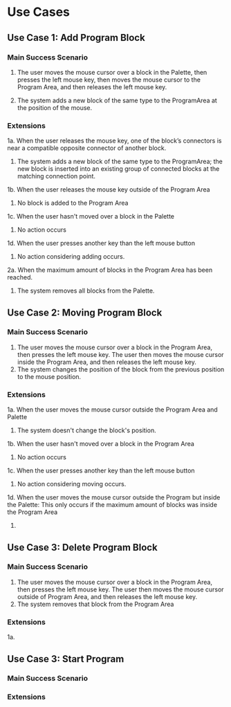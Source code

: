 # Use Cases
## Use Case 1: Add Program Block
### Main Success Scenario
1. The user moves the mouse cursor over a block in the Palette, then presses the left mouse key, then moves the mouse 
cursor to the Program Area, and then releases the left mouse key.

2. The system adds a new block of the same type to the ProgramArea at the position of the mouse.

### Extensions
1a. When the user releases the mouse key, one of the block’s 
connectors is near a compatible opposite connector of another block.
 1. The system adds a new block of the same type to the ProgramArea;
 the new block is inserted into an existing group of connected blocks at the matching connection point.

1b. When the user releases the mouse key outside of the Program Area
 1. No block is added to the Program Area

1c. When the user hasn't moved over a block in the Palette
 1. No action occurs

1d. When the user presses another key than the left mouse button
 1. No action considering adding occurs.

2a. When the maximum amount of blocks in the Program Area has been reached.
 1. The system removes all blocks from the Palette.
 
## Use Case 2: Moving Program Block
### Main Success Scenario
 1. The user moves the mouse cursor over a block in the Program Area, then presses the left mouse key. 
 The user then moves the mouse cursor inside the Program Area, and then releases the left mouse key.
 2. The system changes the position of the block from the previous position to the mouse position.
### Extensions
1a. When the user moves the mouse cursor outside the Program Area and Palette
1. The system doesn't change the block's position.

1b. When the user hasn't moved over a block in the Program Area
 1. No action occurs
 
1c. When the user presses another key than the left mouse button
 1. No action considering moving occurs.
 
1d. When the user moves the mouse cursor outside the Program but inside the Palette:
    This only occurs if the maximum amount of blocks was inside the Program Area
    
   1. 
 
## Use Case 3: Delete Program Block
### Main Success Scenario
1. The user moves the mouse cursor over a block in the Program Area, then presses the left mouse key. 
The user then moves the mouse cursor outside of Program Area, and then releases the left mouse key.
2. The system removes that block from the Program Area

### Extensions
1a. 


## Use Case 3: Start Program
### Main Success Scenario
### Extensions


